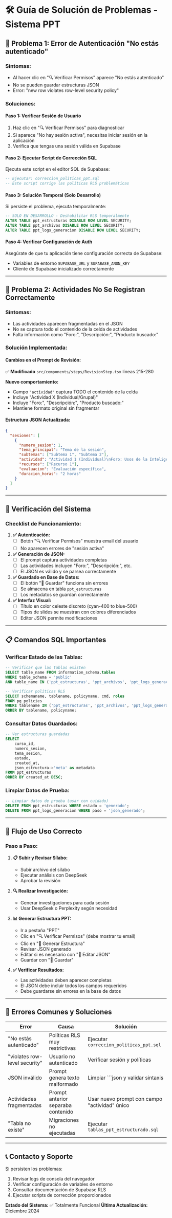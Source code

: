# 🛠️ Guía de Solución de Problemas - Sistema PPT

## 🔧 **Problema 1: Error de Autenticación "No estás autenticado"**

### **Síntomas:**
- Al hacer clic en "🔍 Verificar Permisos" aparece "No estás autenticado"
- No se pueden guardar estructuras JSON
- Error: "new row violates row-level security policy"

### **Soluciones:**

#### **Paso 1: Verificar Sesión de Usuario**
1. Haz clic en "🔍 Verificar Permisos" para diagnosticar
2. Si aparece "No hay sesión activa", necesitas iniciar sesión en la aplicación
3. Verifica que tengas una sesión válida en Supabase

#### **Paso 2: Ejecutar Script de Corrección SQL**
Ejecuta este script en el editor SQL de Supabase:

```sql
-- Ejecutar: correccion_politicas_ppt.sql
-- Este script corrige las políticas RLS problemáticas
```

#### **Paso 3: Solución Temporal (Solo Desarrollo)**
Si persiste el problema, ejecuta temporalmente:

```sql
-- SOLO EN DESARROLLO - Deshabilitar RLS temporalmente
ALTER TABLE ppt_estructuras DISABLE ROW LEVEL SECURITY;
ALTER TABLE ppt_archivos DISABLE ROW LEVEL SECURITY;
ALTER TABLE ppt_logs_generacion DISABLE ROW LEVEL SECURITY;
```

#### **Paso 4: Verificar Configuración de Auth**
Asegúrate de que tu aplicación tiene configuración correcta de Supabase:
- Variables de entorno `SUPABASE_URL` y `SUPABASE_ANON_KEY`
- Cliente de Supabase inicializado correctamente

---

## 📝 **Problema 2: Actividades No Se Registran Correctamente**

### **Síntomas:**
- Las actividades aparecen fragmentadas en el JSON
- No se captura todo el contenido de la celda de actividades
- Falta información como "Foro:", "Descripción:", "Producto buscado:"

### **Solución Implementada:**

#### **Cambios en el Prompt de Revisión:**
✅ **Modificado** `src/components/steps/RevisionStep.tsx` líneas 215-280

**Nuevo comportamiento:**
- Campo `"actividad"` captura TODO el contenido de la celda
- Incluye "Actividad X (Individual/Grupal)"
- Incluye "Foro:", "Descripción:", "Producto buscado:"
- Mantiene formato original sin fragmentar

#### **Estructura JSON Actualizada:**
```json
{
  "sesiones": [
    {
      "numero_sesion": 1,
      "tema_principal": "Tema de la sesión",
      "subtemas": ["Subtema 1", "Subtema 2"],
      "actividad": "Actividad 1 (Individual)\nForo: Usos de la Inteligencia Artificial IA\n\nDescripción: Los alumnos deberán ingresar al foro correspondiente a la sesión y desarrollar un texto de máximo 100 palabras en el que debe responder la siguiente pregunta: ¿Qué tecnologías de Inteligencia Artificial incorpora con mayor frecuencia en su tarea profesional?\n\nProducto buscado: Foro elaborado de manera colaborativa entre los alumnos de la clase.",
      "recursos": ["Recurso 1"],
      "evaluacion": "Evaluación específica",
      "duracion_horas": "2 horas"
    }
  ]
}
```

---

## 🎯 **Verificación del Sistema**

### **Checklist de Funcionamiento:**

1. **✅ Autenticación:**
   - [ ] Botón "🔍 Verificar Permisos" muestra email del usuario
   - [ ] No aparecen errores de "sesión activa"

2. **✅ Generación de JSON:**
   - [ ] El prompt captura actividades completas
   - [ ] Las actividades incluyen "Foro:", "Descripción:", etc.
   - [ ] El JSON es válido y se parsea correctamente

3. **✅ Guardado en Base de Datos:**
   - [ ] El botón "💾 Guardar" funciona sin errores
   - [ ] Se almacena en tabla `ppt_estructuras`
   - [ ] Los metadatos se guardan correctamente

4. **✅ Interfaz Visual:**
   - [ ] Título en color celeste discreto (cyan-400 to blue-500)
   - [ ] Tipos de slides se muestran con colores diferenciados
   - [ ] Editor JSON permite modificaciones

---

## 📋 **Comandos SQL Importantes**

### **Verificar Estado de las Tablas:**
```sql
-- Verificar que las tablas existen
SELECT table_name FROM information_schema.tables 
WHERE table_schema = 'public' 
AND table_name IN ('ppt_estructuras', 'ppt_archivos', 'ppt_logs_generacion');

-- Verificar políticas RLS
SELECT schemaname, tablename, policyname, cmd, roles 
FROM pg_policies 
WHERE tablename IN ('ppt_estructuras', 'ppt_archivos', 'ppt_logs_generacion')
ORDER BY tablename, policyname;
```

### **Consultar Datos Guardados:**
```sql
-- Ver estructuras guardadas
SELECT 
    curso_id,
    numero_sesion,
    tema_sesion,
    estado,
    created_at,
    json_estructura->'meta' as metadata
FROM ppt_estructuras 
ORDER BY created_at DESC;
```

### **Limpiar Datos de Prueba:**
```sql
-- Limpiar datos de prueba (usar con cuidado)
DELETE FROM ppt_estructuras WHERE estado = 'generado';
DELETE FROM ppt_logs_generacion WHERE paso = 'json_generado';
```

---

## 🔄 **Flujo de Uso Correcto**

### **Paso a Paso:**

1. **📋 Subir y Revisar Sílabo:**
   - Subir archivo del sílabo
   - Ejecutar análisis con DeepSeek
   - Aprobar la revisión

2. **🔍 Realizar Investigación:**
   - Generar investigaciones para cada sesión
   - Usar DeepSeek o Perplexity según necesidad

3. **📊 Generar Estructura PPT:**
   - Ir a pestaña "PPT"
   - Clic en "🔍 Verificar Permisos" (debe mostrar tu email)
   - Clic en "🎯 Generar Estructura"
   - Revisar JSON generado
   - Editar si es necesario con "📝 Editar JSON"
   - Guardar con "💾 Guardar"

4. **✅ Verificar Resultados:**
   - Las actividades deben aparecer completas
   - El JSON debe incluir todos los campos requeridos
   - Debe guardarse sin errores en la base de datos

---

## 🚨 **Errores Comunes y Soluciones**

| Error | Causa | Solución |
|-------|-------|----------|
| "No estás autenticado" | Políticas RLS muy restrictivas | Ejecutar `correccion_politicas_ppt.sql` |
| "violates row-level security" | Usuario no autenticado | Verificar sesión y políticas |
| JSON inválido | Prompt genera texto malformado | Limpiar ```json y validar sintaxis |
| Actividades fragmentadas | Prompt anterior separaba contenido | Usar nuevo prompt con campo "actividad" único |
| "Tabla no existe" | Migraciones no ejecutadas | Ejecutar `tablas_ppt_estructurado.sql` |

---

## 📞 **Contacto y Soporte**

Si persisten los problemas:
1. Revisar logs de consola del navegador
2. Verificar configuración de variables de entorno
3. Consultar documentación de Supabase RLS
4. Ejecutar scripts de corrección proporcionados

**Estado del Sistema:** ✅ Totalmente Funcional
**Última Actualización:** Diciembre 2024 